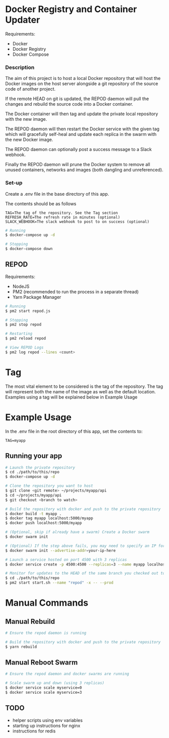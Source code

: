 # Docker Registry and Container Updater

Requirements:

- Docker
- Docker Registry
- Docker Compose

### Description

The aim of this project is to host a local Docker repository that will host the Docker images on the host server alongside a git repository of the source code of another project.

If the remote HEAD on git is updated, the REPOD daemon will pull the changes and rebuild the source code into a Docker container.

The Docker container will then tag and update the private local repository with the new image.

The REPOD daemon will then restart the Docker service with the given tag which will gracefully self-heal and update each replica in the swarm with the new Docker image.

The REPOD daemon can optionally post a success message to a Slack webhook.

Finally the REPOD daemon will prune the Docker system to remove all unused containers, networks and images (both dangling and unreferenced).

### Set-up

Create a .env file in the base directory of this app.

The contents should be as follows

```
TAG=The tag of the repository. See the Tag section
REFRESH_RATE=The refresh rate in minutes (optional)
SLACK_WEBHOOK=The slack webhook to post to on success (optional)
```

```bash
# Running
$ docker-compose up -d

# Stopping
$ docker-compose down
```

## REPOD

Requirements:

- NodeJS
- PM2 (recommended to run the process in a separate thread)
- Yarn Package Manager

```bash
# Running
$ pm2 start repod.js

# Stopping
$ pm2 stop repod

# Restarting
$ pm2 reload repod

# View REPOD Logs
$ pm2 log repod --lines <count>
```

# Tag

The most vital element to be considered is the tag of the repository.
The tag will represent both the name of the image as well as the default location.
Examples using a tag will be explained below in Example Usage

# Example Usage

In the .env file in the root directory of this app, set the contents to:

```
TAG=myapp
```

## Running your app

```bash
# Launch the private repository
$ cd ./path/to/this/repo
$ docker-compose up -d

# Clone the repository you want to host
$ git clone <git remote> ~/projects/myapp/api
$ cd ~/projects/myapp/api
$ git checkout <branch to watch>

# Build the repository with docker and push to the private repository
$ docker build -t myapp .
$ docker tag myapp localhost:5000/myapp
$ docker push localhost:5000/myapp

# (Optional, skip if already have a swarm) Create a Docker swarm
$ docker swarm init

# (Optional) If the step above fails, you may need to specify an IP for the swarm
$ docker swarm init --advertise-addr=your-ip-here

# Launch a service hosted on port 4500 with 3 replicas
$ docker service create -p 4500:4500 --replicas=3 --name myapp localhost:5000/myapp

# Monitor for updates to the HEAD of the same branch you checked out to
$ cd ./path/to/this/repo
$ pm2 start start.sh --name "repod" -x -- --prod
```

# Manual Commands

## Manual Rebuild

```bash
# Ensure the repod daemon is running

# Build the repository with docker and push to the private repository
$ yarn rebuild
```

## Manual Reboot Swarm

```bash
# Ensure the repod daemon and docker swarms are running

# Scale swarm up and down (using 3 replicas)
$ docker service scale myservice=0
$ docker service scale myservice=3
```

## TODO

- helper scripts using env variables
- starting up instructions for nginx
- instructions for redis
